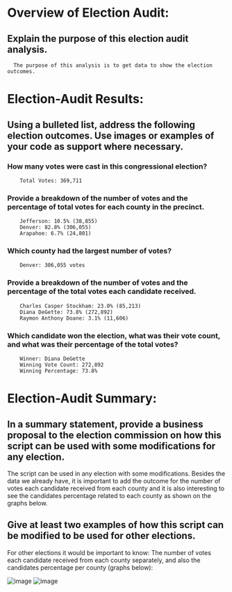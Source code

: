 # Overview of Election Audit: 
  ## Explain the purpose of this election audit analysis.

      The purpose of this analysis is to get data to show the election outcomes.

# Election-Audit Results: 
  ## Using a bulleted list, address the following election outcomes. Use images or examples of your code as support where necessary.

   ### How many votes were cast in this congressional election?
        
        Total Votes: 369,711
 
   ### Provide a breakdown of the number of votes and the percentage of total votes for each county in the precinct.
        
        Jefferson: 10.5% (38,855)
        Denver: 82.8% (306,055)
        Arapahoe: 6.7% (24,801)
  
   ### Which county had the largest number of votes?
  
        Denver: 306,055 votes
  
   ### Provide a breakdown of the number of votes and the percentage of the total votes each candidate received.
  
        Charles Casper Stockham: 23.0% (85,213)
        Diana DeGette: 73.8% (272,892)
        Raymon Anthony Doane: 3.1% (11,606)
        
   ### Which candidate won the election, what was their vote count, and what was their percentage of the total votes?
  
        Winner: Diana DeGette
        Winning Vote Count: 272,892
        Winning Percentage: 73.8%
  
 # Election-Audit Summary: 
 
  ## In a summary statement, provide a business proposal to the election commission on how this script can be used with some modifications for any election.
  
  The script can be used in any election with some modifications. Besides the data we already have, it is important to add the outcome for the number of votes each candidate received from each county and it is also interesting to see the candidates percentage related to each county as shown on the graphs below.
  
  ## Give at least two examples of how this script can be modified to be used for other elections.
  
  For other elections it would be important to know:
  The number of votes each candidate received from each county separately, and also the candidates percentage per county (graphs below):
  
  ![image](https://user-images.githubusercontent.com/78492568/110271247-99ac6980-7f95-11eb-940c-0c161863b792.png)
  ![image](https://user-images.githubusercontent.com/78492568/110271265-a204a480-7f95-11eb-9325-34051d1ae092.png)


    
  
